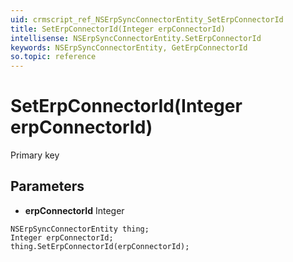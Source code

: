 ```yaml
---
uid: crmscript_ref_NSErpSyncConnectorEntity_SetErpConnectorId
title: SetErpConnectorId(Integer erpConnectorId)
intellisense: NSErpSyncConnectorEntity.SetErpConnectorId
keywords: NSErpSyncConnectorEntity, GetErpConnectorId
so.topic: reference
---
```


# SetErpConnectorId(Integer erpConnectorId)

Primary key

## Parameters

* **erpConnectorId** Integer

```crmscript
NSErpSyncConnectorEntity thing;
Integer erpConnectorId;
thing.SetErpConnectorId(erpConnectorId);
```

